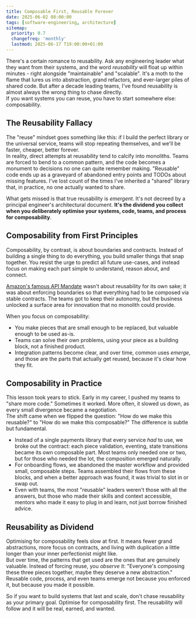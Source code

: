 ```yaml
---
title: Composable First, Reusable Forever
date: 2025-06-02 08:00:00
tags: [software-engineering, architecture]
sitemap:
  priority: 0.7
  changefreq: 'monthly'
  lastmod: 2025-06-17 T19:00:00+01:00
---
```


There's a certain romance to reusability. Ask any engineering leader what they want from their systems, and the word *reusability* will float up within minutes - right alongside "maintainable" and "scalable". It's a moth to the flame that lures us into abstraction, grand refactors, and ever-larger piles of shared code. But after a decade leading teams, I've found reusability is almost always the wrong thing to chase directly.  
If you want systems you can reuse, you have to start somewhere else: composability.

## The Reusability Fallacy

The "reuse" mindset goes something like this: if I build the perfect library or the universal service, teams will stop repeating themselves, and we'll be faster, cheaper, better forever.  
In reality, direct attempts at reusability tend to calcify into monoliths. Teams are forced to bend to a common pattern, and the code becomes a monument to decisions no one can quite remember making. "Reusable" code ends up as a graveyard of abandoned entry points and TODOs about missing features. I've lost count of the times I've inherited a "shared" library that, in practice, no one actually wanted to share.

What gets missed is that true reusability is *emergent*. It's not decreed by a principal engineer's architectural document. **It's the dividend you collect when you deliberately optimise your systems, code, teams, and process for composability**.

## Composability from First Principles

Composability, by contrast, is about boundaries and contracts. Instead of building a single thing to do everything, you build smaller things that snap together. You resist the urge to predict all future use-cases, and instead focus on making each part simple to understand, reason about, and connect.

[Amazon's famous API Mandate](https://nordicapis.com/the-bezos-api-mandate-amazons-manifesto-for-externalization) wasn't about reusability for its own sake; it was about enforcing boundaries so that everything had to be composed via stable contracts. The teams got to keep their autonomy, but the business unlocked a surface area for innovation that no monolith could provide.

When you focus on composability:

- You make pieces that are small enough to be replaced, but valuable enough to be used as-is.
- Teams can solve their own problems, using your piece as a building block, not a finished product.
- Integration patterns become clear, and over time, common uses *emerge*, and those are the parts that actually get reused, because it's clear how they fit.

## Composability in Practice

This lesson took years to stick. Early in my career, I pushed my teams to "share more code." Sometimes it worked. More often, it slowed us down, as every small divergence became a negotiation.  
The shift came when we flipped the question: "How do we make this reusable?" to "How do we make this composable?" The difference is subtle but fundamental.

- Instead of a single payments library that every service *had* to use, we broke out the contract: each piece validation, eventing, state transitions became its own composable part. Most teams only needed one or two, but for those who needed the lot, the composition emerged naturally.
- For onboarding flows, we abandoned the master workflow and provided small, composable steps. Teams assembled their flows from these blocks, and when a better approach was found, it was trivial to slot in or swap out.
- Even with teams, the most "reusable" leaders weren't those with all the answers, but those who made their skills and context accessible, mentors who made it easy to plug in and learn, not just borrow finished advice.

## Reusability as Dividend

Optimising for composability feels slow at first. It means fewer grand abstractions, more focus on contracts, and living with duplication a little longer than your inner perfectionist might like.  
But over time, the patterns that get used are the ones that are genuinely valuable. Instead of forcing reuse, you *observe* it: "Everyone's composing these three pieces together, maybe they deserve a new abstraction."  
Reusable code, process, and even teams emerge not because you enforced it, but because you made it possible.

So if you want to build systems that last and scale, don't chase reusability as your primary goal. Optimise for composability first. The reusability will follow and it will be real, earned, and wanted.

